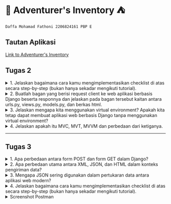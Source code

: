 # :school_satchel: Adventurer's Inventory :tent:
`Daffa Mohamad Fathoni 2206824161
PBP E`

## Tautan Aplikasi
[Link to Adventurer's Inventory](https://adventurers-inventory.adaptable.app/main)

## Tugas 2
<details>
<summary>1. Jelaskan bagaimana cara kamu mengimplementasikan checklist di atas secara step-by-step (bukan hanya sekadar mengikuti tutorial).</summary>

 - [x] Membuat sebuah proyek Django baru.

Saya membuat direktori lokal dan repo baru di Github bernama ***Adventurer's Inventory***. Saya inisiasi git dilanjut dengan menghubungkan kedua hal tersebut (direktori lokal dan repo di Github). Setelah itu, saya mengaktifkan *Virtual Environment* untuk menanmbahkan dan mengisolasi *dependencies* serta membuat projek Django yang baru dengan command `django-admin startproject adventurers-inventory .` Terakhir saya tidak lupa membuat file `.gitignore` untuk menghindari dan mengantisipasi file-file yang harus diabaikan oleh *version control* git ketika melakukan `add`, `commit`, dan `push`.

 - [x]  Membuat aplikasi dengan nama `main` pada proyek tersebut.

Pada proyek ***Adventurer's Inventory*** ini terdapat suatu aplikasi bernama `main` yang memiliki model, tampilan, dan URL khusus dengan rute `/main`. Inisiasi aplikasi `main` saya lakukan dengan perintah `python manage.py startapp main` hingga terbentuk direktori baru pada projek/direktori utama. Tak lupa saya daftarkan aplikasi ini ke `INSTALLED APPS` di `settings.py` seperti berikut,

```
INSTALLED_APPS = [
    'django.contrib.admin',
    'django.contrib.auth',
    'django.contrib.contenttypes',
    'django.contrib.sessions',
    'django.contrib.messages',
    'django.contrib.staticfiles',
    'main'
    ]
```
Maka, aplikasi `main` sudah terbuat dan terdaftar pada projek ***Adventurer's Inventory***.

 - [x] Melakukan *routing* pada proyek agar dapat menjalankan aplikasi `main`.

Pada dasarnya, *routing* dilakukan agar aplikasi `main` dapat diakses melalui projek hingga aplikasi dan juga pada peramban web. Pada URL tingkat proyek (direktori proyek `adventurers_inventory`) terdapat file `urls.py` yang berisi:

```
from django.contrib import admin
from django.urls import path, include

urlpatterns = [
    path('admin/', admin.site.urls),
    path('main/', include('main.urls'))
]
```
Pada import path yang terdapat `include` akan mengimpor rute URL aplikasi lain ke dalam `urls.py` tingkat proyek. Lalu pada variabel `urlpatterns` terdapat path URL `main/` yang mendefinisikan rute ke file `urls.py` pada aplikasi `main`.

 - [x] Membuat model pada aplikasi `main` dengan nama `Item` dan memiliki atribut wajib sebagai berikut.
    + `name` sebagai nama *item* dengan tipe `CharField`.
    + `amount` sebagai jumlah *item* dengan tipe `IntegerField`.
    + `description` sebagai deskripsi *item* dengan tipe `TextField`.

Pada direktori `main` terdapat file `models.py` sebagai format data yang akan kita simpan dalam aplikasi ini. Data-data ini dapat kita buat, akses, perbarui, dan hapus dengan perintah-perintah SQL (istilahnya CRUD). Models ini pada umumnya berada pada belakang tampilan untuk mengatur dan mengelola struktur data dan logika aplikasi tersebut. File `models.py` ini berisi:
```
from django.db import models

class Item(models.Model):
    name = models.CharField(max_length=255)
    amount = models.IntegerField()
    description = models.TextField()
    price = models.IntegerField()
    item_level = models.IntegerField()
    use = models.TextField()
```
Tambahan selain pada tugas, data tersebut memiliki atribut lain berupa `price` untuk harga suatu `Item`, `item_level` untuk nilai kelangkaan (*rarity*) `Item` tersebut, dan `use` untuk kegunaan `Item` tersebut ketika dipakai.

Setiap perubahan pada `models`, dilakukan perintah `python manage.py makemigrations` untuk menciptakan berkas migrasi, lalu `python manage.py migrate` untuk mengaplikasikan perubahan model dari dalam berkas migrasi ke basis data.

 - [x] Membuat sebuah fungsi pada `views.py` untuk dikembalikan ke dalam sebuah *template* HTML yang menampilkan nama aplikasi serta nama dan kelas kamu.

`views.py` yang dimaksud berada pada direktori `main`, fungsi pada file ini akan bertugas untuk mengatur permintaan HTTP dan mengembalikan tampilan yang sesuai pada variabel tersebut sehingga dapat me-*render* tampilan HTML menggunakan data yang diberikan. Pada `views.py` berisi kode berikut:
```
from django.shortcuts import render

# Create your views here.
def show_main(request):
    context = {
        'app_name': 'Adventurer\'s Inventory',
        'name': 'Daffa Mohamad Fathoni',
        'class': 'PBP E'
    }

    return render(request, "main.html", context)
```
Pada kode di atas, fungsi `show_main` mengembalikan dengan `render` dari parameter `request` yang berupa objek permintaan HTTP, `"main.html"` berupa template yang dituju, dan `context` yaitu berisi data-data yang akan ditampilkan.
```
<h1>{{app_name}}</h1>

<h5>Nama: </h5>
<p>{{ name }}</p>
<h5>Kelas: </h5>
<p>{{ class }} </p>
```
Isi `main.html` di atas akan menampilkan bentuk format template dan terdapat kurung kurawal yang berfungsi untuk menyesuaikan tampilan dengan data pada `views.py`.

 - [x] Membuat sebuah *routing* pada `urls.py` aplikasi `main` untuk memetakan fungsi yang telah dibuat pada `views.py`.

Pada direktori `main` dibuat file `urls.py` dengan isi berikut:
```
from django.urls import path, include
from main.views import show_main

app_name = 'main'

urlpatterns = [
    path('', show_main, name='show_main')
]
```
Kode berikut akan mengatur dan mendefinisikan URL pada aplikasi `main`, lalu menampilkan bentuk *template* dengan `show_main` yang ada di `views.py` ketika URL tersebut diakses. 

 - [x] Melakukan *deployment* ke Adaptable terhadap aplikasi yang sudah dibuat sehingga nantinya dapat diakses oleh teman-temanmu melalui Internet.

Pada PBP sekarang, kepentingan *deployment* bertujuan untuk menampilkan secara langsung atau *live* hasil dari aplikasi dari proyek yang kita buat. Dalam hal ini, digunakan Adaptable.io sebagai wadah untuk *deployment*. *Deployment* pada Adaptable cukup menghubungkan akun Github dan repo proyek yang kita buat. *Template Deployment* yang dipakai adalah `Python App Template`, dan basis data yang dipakai adalah `PostgreSQL`. `Start Command` menggunakan perintah `python manage.py migrate && gunicorn adventurers-inventory.wsgi`.

Terakhir, aplikasi yang saya buat memiliki *domain* bernama `https://adventurers-inventory.adaptable.app/main`.

</details>

<details>
<summary>2. Buatlah bagan yang berisi request client ke web aplikasi berbasis Django beserta responnya dan jelaskan pada bagan tersebut kaitan antara urls.py, views.py, models.py, dan berkas html.</summary>

![bagan](https://github.com/fathonidf/adventurers-inventory/assets/105644250/9cb5536b-83d7-45ea-ae2b-a8abde7cde9e)

Saat pengguna mengirimkan permintaan HTTP aplikasi main melalui web browser, urls.py melakukan pemetaan URL untuk meneruskan permintaan HTTP ke views.py sesuai dengan URL yang diminta. Kemudian, view menghasilkan response HTTP berupa halaman HTML. Dalam proses ini, views.py mengambil data yang diperlukan melalui models.py dan menampilkan data tersebut menggunakan template main.html.
</details>

<details>
<summary>3. Jelaskan mengapa kita menggunakan virtual environment? Apakah kita tetap dapat membuat aplikasi web berbasis Django tanpa menggunakan virtual environment?</summary>

Virtual environment digunakan untuk mengisolasi *dependencies* dan modul Python yang dipakai untuk kebutuhan proyek Anda masing-masing sehingga tidak akan bertabrakan dan terpengaruh oleh modul atau konfigurasi proyek yang lain. Hal ini akan menghindari instalasi paket atau modul secara global karena semisal paket atau modul tersebut hanya untuk proyek tertentu.

Semisal Proyek A menggunakan Django 4.0 dan Proyek B menggunakan Django 4.1, dengan *virtual environment* akan memudahkan dalam mengelola konsistensi dari *dependencies* masing-masing proyek tersebut untuk menghindari adanya konflik.

Virtual environment dibuat dengan perintah `python -m venv env`, dan diaktifkan dengan perintah `env\Scripts\activate.bat`.

Membuat aplikasi tanpa *virtual environment* tetap dapat dijalankan namun lebih dianjurkan mengimplementasikan *virtual environment* karena hal ini dapat memudahkan untuk pengelolaan konsistensi dari masing-masing *dependencies* proyek sehingga menjadikannya sebuah *good practice* 
</details>

<details>
<summary>4. Jelaskan apakah itu MVC, MVT, MVVM dan perbedaan dari ketiganya.</summary>

| MVC         | MVT         | MVVM          |
| ---        |    ----   |          --- |
| Model-View-Controller      | Model-View-Template     | Model-View-View-Model   |
| Model: Menyimpan dan mengimplementasikan pengelolaan logika data   | Model: Menyimpan dan mengimplementasikan pengelolaan logika data        | Model: Menyimpan dan mengimplementasikan pengelolaan logika data    |
| View: Bertanggung jawab sebagai pengelola antarmuka pengguna dan menampilkan data yang diberikan model lalu mengirim input ke Controller | View: Visualisasi dan menampilkan data ke pengguna tetapi dalam Framework Python Django| View: Menginformasi ke ViewModel terkait interaksi pengguna, dan hanya menampilkan data yang disediakan oleh ViewModel |
| Controller: Menjembatani hubungan antara View dan Model dan sebagai inti logika dan alur aplikasi dengan menginformasi interaksi user ke Model | Template: Mengambil data dari model dan menampilkannya, berupa HTML  | ViewModel: Perantara antara Model dan View, mengubah data dari Model menjadi format sesuai dengan tampilan |
|![mvc](https://media.geeksforgeeks.org/wp-content/uploads/20201002214740/MVCSchema.png) |![mvp](https://media.geeksforgeeks.org/wp-content/uploads/20201024233154/MVPSchema.png) |![mvvm](https://media.geeksforgeeks.org/wp-content/uploads/20201002215007/MVVMSchema.png) |
|MVC adalah pola yang umum digunakan dalam pengembangan aplikasi berbasis desktop dan web tradisional. Ini memisahkan tiga komponen utama aplikasi untuk meningkatkan pemeliharaan dan pengembangan kode. |MVT adalah pola yang spesifik untuk kerangka kerja Django, yang dirancang khusus untuk pengembangan aplikasi web dengan Python. Ini menggantikan View dalam MVC dengan Template, yang memungkinkan pemisahan yang lebih jelas antara tampilan dan pemrosesan HTTP. |MVVM adalah pola desain yang sering digunakan dalam pengembangan aplikasi berbasis antarmuka pengguna (UI), terutama pada platform seperti WPF (Windows Presentation Foundation). Ini fokus pada pemisahan antara tampilan dan logika bisnis, dengan menggunakan ViewModel sebagai perantara. |

</details>

---
## Tugas 3

<details>
<summary>1. Apa perbedaan antara form POST dan form GET dalam Django?</summary>

</details>

<details>
<summary>2. Apa perbedaan utama antara XML, JSON, dan HTML dalam konteks pengiriman data?</summary>

</details>

<details>
<summary>3. Mengapa JSON sering digunakan dalam pertukaran data antara aplikasi web modern?</summary>

</details>

<details>
<summary>4. Jelaskan bagaimana cara kamu mengimplementasikan checklist di atas secara step-by-step (bukan hanya sekadar mengikuti tutorial).</summary>

</details>

<details>
<summary>Screenshot Postman</summary>

</details>